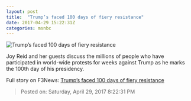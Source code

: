 ```yaml
---
layout: post
title:  "Trump’s faced 100 days of fiery resistance"
date: 2017-04-29 15:22:31Z
categories: msnbc
---
```


![Trump’s faced 100 days of fiery resistance](http://media1.s-nbcnews.com/j/MSNBC/Components/Video/201704/2017-04-29T15-22-31-533Z--1280x720.video_1067x600.jpg)

Joy Reid and her guests discuss the millions of people who have participated in world-wide protests for weeks against Trump as he marks the 100th day of his presidency.


Full story on F3News: [Trump’s faced 100 days of fiery resistance](http://www.f3nws.com/n/Gb2JfH)

> Posted on: Saturday, April 29, 2017 8:22:31 PM
